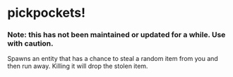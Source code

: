 # pickpockets!

### Note: this has not been maintained or updated for a while. Use with caution.

Spawns an entity that has a chance to steal a random item from you and then run away. Killing it will drop the stolen item.